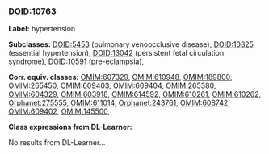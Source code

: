 
### [DOID:10763](http://purl.obolibrary.org/obo/DOID_10763)
**Label:** hypertension

**Subclasses:** [DOID:5453](http://purl.obolibrary.org/obo/DOID_5453) (pulmonary venoocclusive disease), [DOID:10825](http://purl.obolibrary.org/obo/DOID_10825) (essential hypertension), [DOID:13042](http://purl.obolibrary.org/obo/DOID_13042) (persistent fetal circulation syndrome), [DOID:10591](http://purl.obolibrary.org/obo/DOID_10591) (pre-eclampsia), 

**Corr. equiv. classes:** [OMIM:607329](http://purl.obolibrary.org/obo/OMIM_607329), [OMIM:610948](http://purl.obolibrary.org/obo/OMIM_610948), [OMIM:189800](http://purl.obolibrary.org/obo/OMIM_189800), [OMIM:265450](http://purl.obolibrary.org/obo/OMIM_265450), [OMIM:609403](http://purl.obolibrary.org/obo/OMIM_609403), [OMIM:609404](http://purl.obolibrary.org/obo/OMIM_609404), [OMIM:265380](http://purl.obolibrary.org/obo/OMIM_265380), [OMIM:604329](http://purl.obolibrary.org/obo/OMIM_604329), [OMIM:603918](http://purl.obolibrary.org/obo/OMIM_603918), [OMIM:614592](http://purl.obolibrary.org/obo/OMIM_614592), [OMIM:610261](http://purl.obolibrary.org/obo/OMIM_610261), [OMIM:610262](http://purl.obolibrary.org/obo/OMIM_610262), [Orphanet:275555](http://www.orpha.net/ORDO/Orphanet_275555), [OMIM:611014](http://purl.obolibrary.org/obo/OMIM_611014), [Orphanet:243761](http://www.orpha.net/ORDO/Orphanet_243761), [OMIM:608742](http://purl.obolibrary.org/obo/OMIM_608742), [OMIM:609402](http://purl.obolibrary.org/obo/OMIM_609402), [OMIM:145500](http://purl.obolibrary.org/obo/OMIM_145500), 

**Class expressions from DL-Learner:**

No results from DL-Learner...



